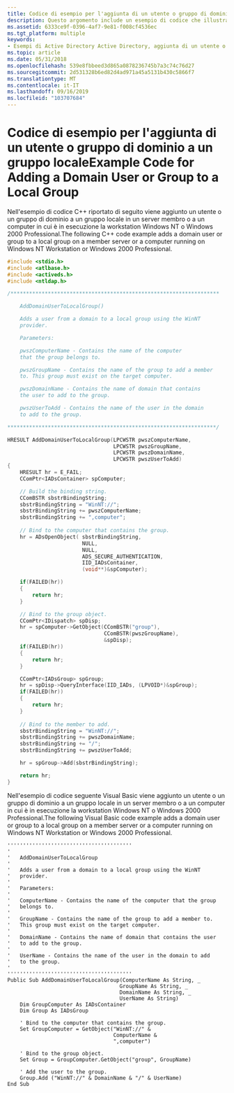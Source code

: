 ```yaml
---
title: Codice di esempio per l'aggiunta di un utente o gruppo di dominio a un gruppo locale
description: Questo argomento include un esempio di codice che illustra come aggiungere un utente o un gruppo di dominio a un gruppo locale in un server membro o a un computer che esegue Windows NT Workstation o Windows 2000 Professional.
ms.assetid: 6333ce9f-0396-4af7-9e81-f008cf4536ec
ms.tgt_platform: multiple
keywords:
- Esempi di Active Directory Active Directory, aggiunta di un utente o gruppo di dominio a un gruppo locale
ms.topic: article
ms.date: 05/31/2018
ms.openlocfilehash: 539e8fbbeed3d865a0878236745b7a3c74c76d27
ms.sourcegitcommit: 2d531328b6ed82d4ad971a45a5131b430c5866f7
ms.translationtype: MT
ms.contentlocale: it-IT
ms.lasthandoff: 09/16/2019
ms.locfileid: "103707684"
---
```

# <a name="example-code-for-adding-a-domain-user-or-group-to-a-local-group"></a><span data-ttu-id="19683-104">Codice di esempio per l'aggiunta di un utente o gruppo di dominio a un gruppo locale</span><span class="sxs-lookup"><span data-stu-id="19683-104">Example Code for Adding a Domain User or Group to a Local Group</span></span>

<span data-ttu-id="19683-105">Nell'esempio di codice C++ riportato di seguito viene aggiunto un utente o un gruppo di dominio a un gruppo locale in un server membro o a un computer in cui è in esecuzione la workstation Windows NT o Windows 2000 Professional.</span><span class="sxs-lookup"><span data-stu-id="19683-105">The following C++ code example adds a domain user or group to a local group on a member server or a computer running on Windows NT Workstation or Windows 2000 Professional.</span></span>


```C++
#include <stdio.h>
#include <atlbase.h>
#include <activeds.h>
#include <ntldap.h>

/*******************************************************************

    AddDomainUserToLocalGroup()

    Adds a user from a domain to a local group using the WinNT 
    provider.

    Parameters:

    pwszComputerName - Contains the name of the computer 
    that the group belongs to.

    pwszGroupName - Contains the name of the group to add a member 
    to. This group must exist on the target computer.

    pwszDomainName - Contains the name of domain that contains 
    the user to add to the group.

    pwszUserToAdd - Contains the name of the user in the domain 
    to add to the group.

*******************************************************************/

HRESULT AddDomainUserToLocalGroup(LPCWSTR pwszComputerName, 
                                  LPCWSTR pwszGroupName, 
                                  LPCWSTR pwszDomainName, 
                                  LPCWSTR pwszUserToAdd)
{
    HRESULT hr = E_FAIL;
    CComPtr<IADsContainer> spComputer;

    // Build the binding string.
    CComBSTR sbstrBindingString;
    sbstrBindingString = "WinNT://";
    sbstrBindingString += pwszComputerName;
    sbstrBindingString += ",computer";
    
    // Bind to the computer that contains the group.
    hr = ADsOpenObject( sbstrBindingString,
                        NULL, 
                        NULL, 
                        ADS_SECURE_AUTHENTICATION,
                        IID_IADsContainer, 
                        (void**)&spComputer);

    if(FAILED(hr))
    {
        return hr;
    }

    // Bind to the group object.
    CComPtr<IDispatch> spDisp;
    hr = spComputer->GetObject(CComBSTR("group"), 
                               CComBSTR(pwszGroupName), 
                               &spDisp);
    if(FAILED(hr))
    {
        return hr;
    }

    CComPtr<IADsGroup> spGroup;
    hr = spDisp->QueryInterface(IID_IADs, (LPVOID*)&spGroup);
    if(FAILED(hr))
    {
        return hr;
    }
    
    // Bind to the member to add.
    sbstrBindingString = "WinNT://";
    sbstrBindingString += pwszDomainName;
    sbstrBindingString += "/";
    sbstrBindingString += pwszUserToAdd;

    hr = spGroup->Add(sbstrBindingString);

    return hr;
}
```



<span data-ttu-id="19683-106">Nell'esempio di codice seguente Visual Basic viene aggiunto un utente o un gruppo di dominio a un gruppo locale in un server membro o a un computer in cui è in esecuzione la workstation Windows NT o Windows 2000 Professional.</span><span class="sxs-lookup"><span data-stu-id="19683-106">The following Visual Basic code example adds a domain user or group to a local group on a member server or a computer running on Windows NT Workstation or Windows 2000 Professional.</span></span>


```VB
''''''''''''''''''''''''''''''''''''''''
'
'   AddDomainUserToLocalGroup
'
'   Adds a user from a domain to a local group using the WinNT 
'   provider.
'
'   Parameters:
'
'   ComputerName - Contains the name of the computer that the group
'   belongs to.
'
'   GroupName - Contains the name of the group to add a member to. 
'   This group must exist on the target computer.
'
'   DomainName - Contains the name of domain that contains the user
'   to add to the group.
'
'   UserName - Contains the name of the user in the domain to add
'   to the group.
'
''''''''''''''''''''''''''''''''''''''''
Public Sub AddDomainUserToLocalGroup(ComputerName As String, _
                                    GroupName As String, _
                                    DomainName As String, _
                                    UserName As String)
    Dim GroupComputer As IADsContainer
    Dim Group As IADsGroup
    
    ' Bind to the computer that contains the group.
    Set GroupComputer = GetObject("WinNT://" & 
                                  ComputerName & 
                                  ",computer")
    
    ' Bind to the group object.
    Set Group = GroupComputer.GetObject("group", GroupName)
    
    ' Add the user to the group.
    Group.Add ("WinNT://" & DomainName & "/" & UserName)
End Sub
```



 

 




